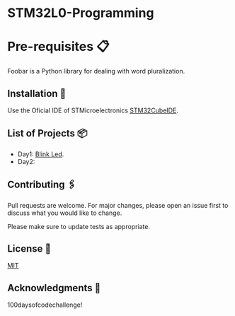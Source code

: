 # STM32L0-Programming

# Pre-requisites 📋

Foobar is a Python library for dealing with word pluralization.

## Installation 🔧

Use the Oficial IDE of STMicroelectronics [STM32CubeIDE](https://www.st.com/en/development-tools/stm32cubeide.html).

## List of Projects 📦

* Day1: [Blink Led](https://github.com/GaboTv/STM32L0-Programming/tree/master/001_Blink).
* Day2:

## Contributing 🖇️
Pull requests are welcome. For major changes, please open an issue first to discuss what you would like to change.

Please make sure to update tests as appropriate.

## License 📄

[MIT](https://choosealicense.com/licenses/mit/)

## Acknowledgments 🎁

100daysofcodechallenge!  
